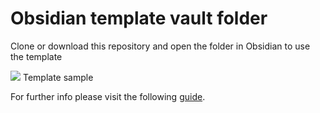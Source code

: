 # Obsidian template vault folder

Clone or download this repository and open the folder in Obsidian to use the template

![](https://one-carat-blog.netlify.app/posts/obsidian_zotero/images/vault_folder.png)
Template sample

For further info please visit the following [guide](https://one-carat-blog.netlify.app/posts/obsidian_zotero/).
